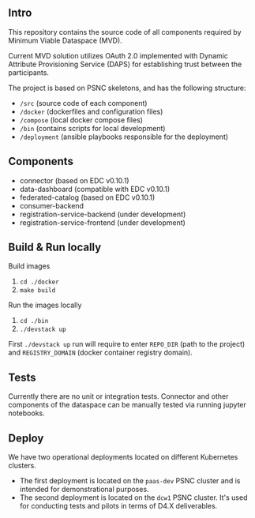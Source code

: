 ## Intro
This repository contains the source code of all components required by Minimum Viable Dataspace (MVD).

Current MVD solution utilizes OAuth 2.0 implemented with Dynamic Attribute Provisioning Service (DAPS) for establishing trust between the participants.

The project is based on PSNC skeletons, and has the following structure:
- `/src` (source code of each component)
- `/docker` (dockerfiles and configuration files)
- `/compose` (local docker compose files)
- `/bin` (contains scripts for local development)
- `/deployment` (ansible playbooks responsible for the deployment)

## Components
- connector (based on EDC v0.10.1)
- data-dashboard (compatible with EDC v0.10.1)
- federated-catalog (based on EDC v0.10.1)
- consumer-backend
- registration-service-backend (under development)
- registration-service-frontend (under development)

## Build & Run locally
Build images
1. `cd ./docker`
2. `make build`

Run the images locally
1. `cd ./bin`
2. `./devstack up`

First `./devstack up` run will require to enter `REPO_DIR` (path to the project) and  `REGISTRY_DOMAIN` (docker container registry domain).

## Tests
Currently there are no unit or integration tests. Connector and other components of the dataspace can be manually tested via running jupyter notebooks. 

## Deploy
We have two operational deployments located on different Kubernetes clusters.

- The first deployment is located on the `paas-dev` PSNC cluster and is intended for demonstrational purposes.
- The second deployment is located on the `dcw1` PSNC cluster. It's used for conducting tests and pilots in terms of D4.X deliverables. 